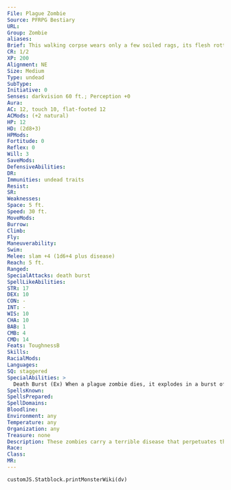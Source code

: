 ```yaml
---
File: Plague Zombie
Source: PFRPG Bestiary
URL: 
Group: Zombie
aliases: 
Brief: This walking corpse wears only a few soiled rags, its flesh rotting off its bones as it stumbles forward, arms outstretched.
CR: 1/2
XP: 200
Alignment: NE
Size: Medium
Type: undead
SubType: 
Initiative: 0
Senses: darkvision 60 ft.; Perception +0
Aura: 
AC: 12, touch 10, flat-footed 12
ACMods: (+2 natural)
HP: 12
HD: (2d8+3)
HPMods: 
Fortitude: 0
Reflex: 0
Will: 3
SaveMods: 
DefensiveAbilities: 
DR: 
Immunities: undead traits
Resist: 
SR: 
Weaknesses: 
Space: 5 ft.
Speed: 30 ft.
MoveMods: 
Burrow: 
Climb: 
Fly: 
Maneuverability: 
Swim: 
Melee: slam +4 (1d6+4 plus disease)
Reach: 5 ft.
Ranged: 
SpecialAttacks: death burst
SpellLikeAbilities: 
STR: 17
DEX: 10
CON: -
INT: -
WIS: 10
CHA: 10
BAB: 1
CMB: 4
CMD: 14
Feats: ToughnessB
Skills: 
RacialMods: 
Languages: 
SQ: staggered
SpecialAbilities: >
  Death Burst (Ex) When a plague zombie dies, it explodes in a burst of decay. All creatures adjacent to the plague zombie are exposed to its plague as if struck by a slam attack and must make a Fortitude save or contract zombie rot. Disease (Su) The slam attack - as well as any other natural attacks - of a plague zombie carries the zombie rot disease. Zombie rot: slam; save Fort DC 11; onset 1d4 days; frequency 1/day; effect 1d2 Con, this damage cannot be healed while the creature is infected; cure 2 consecutive saves. Anyone who dies while infected rises as a plague zombie in 2d6 hours. Staggered (Ex) Zombies have poor reflexes and can only perform a single move action or standard action each round. A zombie can move up to its speed and attack in the same round as a charge action.
SpellsKnown: 
SpellsPrepared: 
SpellDomains: 
Bloodline: 
Environment: any
Temperature: any
Organization: any
Treasure: none
Description: These zombies carry a terrible disease that perpetuates their undead lineage-those infected by a plague zombie's contagion rise as zombies themselves when they perish.
Race: 
Class: 
MR: 
---
```

```dataviewjs
customJS.Statblock.printMonsterWiki(dv)
```
